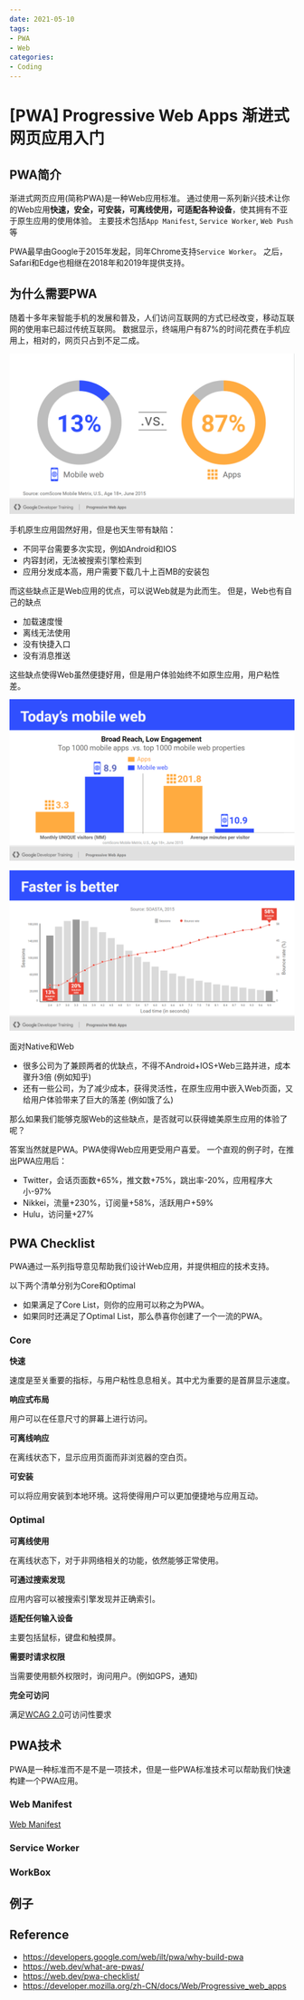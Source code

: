 ```yaml
---
date: 2021-05-10
tags:
- PWA
- Web
categories:
- Coding
---
```


# [PWA] Progressive Web Apps 渐进式网页应用入门


## PWA简介

渐进式网页应用(简称PWA)是一种Web应用标准。
通过使用一系列新兴技术让你的Web应用**快速，安全，可安装，可离线使用，可适配各种设备**，使其拥有不亚于原生应用的使用体验。
主要技术包括`App Manifest`, `Service Worker`, `Web Push`等

PWA最早由Google于2015年发起，同年Chrome支持`Service Worker`。
之后，Safari和Edge也相继在2018年和2019年提供支持。

## 为什么需要PWA

随着十多年来智能手机的发展和普及，人们访问互联网的方式已经改变，移动互联网的使用率已超过传统互联网。
数据显示，终端用户有87%的时间花费在手机应用上，相对的，网页只占到不足二成。

![compare-time](./compare-time.png)

手机原生应用固然好用，但是也天生带有缺陷：

- 不同平台需要多次实现，例如Android和IOS
- 内容封闭，无法被搜索引擎检索到
- 应用分发成本高，用户需要下载几十上百MB的安装包

而这些缺点正是Web应用的优点，可以说Web就是为此而生。
但是，Web也有自己的缺点

- 加载速度慢
- 离线无法使用
- 没有快捷入口
- 没有消息推送

这些缺点使得Web虽然便捷好用，但是用户体验始终不如原生应用，用户粘性差。

![compare-visitor](./compare-visitor.png)

![faster](./faster.png)

面对Native和Web

- 很多公司为了兼顾两者的优缺点，不得不Android+IOS+Web三路并进，成本骤升3倍 (例如知乎)
- 还有一些公司，为了减少成本，获得灵活性，在原生应用中嵌入Web页面，又给用户体验带来了巨大的落差 (例如饿了么)

那么如果我们能够克服Web的这些缺点，是否就可以获得媲美原生应用的体验了呢？

答案当然就是PWA。PWA使得Web应用更受用户喜爱。
一个直观的例子时，在推出PWA应用后：

- Twitter，会话页面数+65%，推文数+75%，跳出率-20%，应用程序大小-97%
- Nikkei，流量+230%，订阅量+58%，活跃用户+59%
- Hulu，访问量+27%

## PWA Checklist

PWA通过一系列指导意见帮助我们设计Web应用，并提供相应的技术支持。

以下两个清单分别为Core和Optimal

- 如果满足了Core List，则你的应用可以称之为PWA。
- 如果同时还满足了Optimal List，那么恭喜你创建了一个一流的PWA。

### Core

**快速**

速度是至关重要的指标，与用户粘性息息相关。其中尤为重要的是首屏显示速度。

**响应式布局**

用户可以在任意尺寸的屏幕上进行访问。

**可离线响应**

在离线状态下，显示应用页面而非浏览器的空白页。

**可安装**

可以将应用安装到本地环境。这将使得用户可以更加便捷地与应用互动。

### Optimal

**可离线使用**

在离线状态下，对于非网络相关的功能，依然能够正常使用。

**可通过搜索发现**

应用内容可以被搜索引擎发现并正确索引。

**适配任何输入设备**

主要包括鼠标，键盘和触摸屏。

**需要时请求权限**

当需要使用额外权限时，询问用户。(例如GPS，通知)

**完全可访问**

满足[WCAG 2.0](https://www.w3.org/TR/WCAG20/)可访问性要求

## PWA技术

PWA是一种标准而不是不是一项技术，但是一些PWA标准技术可以帮助我们快速构建一个PWA应用。

### Web Manifest

[Web Manifest](https://developer.mozilla.org/en-US/docs/Web/Manifest)

### Service Worker

### WorkBox

## 例子

## Reference

- https://developers.google.com/web/ilt/pwa/why-build-pwa
- https://web.dev/what-are-pwas/
- https://web.dev/pwa-checklist/
- https://developer.mozilla.org/zh-CN/docs/Web/Progressive_web_apps

